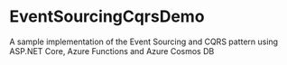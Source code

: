 # EventSourcingCqrsDemo
A sample implementation of the Event Sourcing and CQRS pattern using ASP.NET Core, Azure Functions and Azure Cosmos DB
